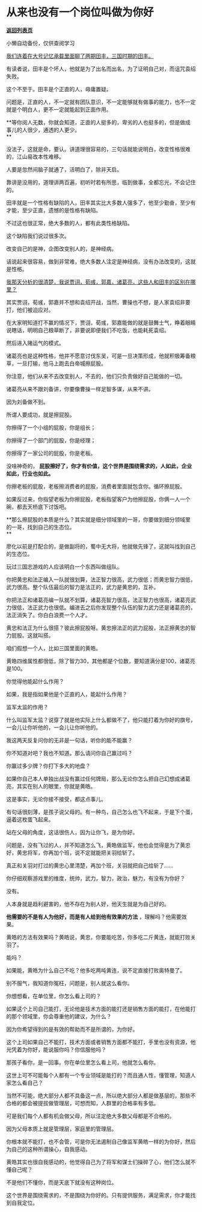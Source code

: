 # 从来也没有一个岗位叫做为你好

[**返回列表页**](/gzh/记忆承载3)

小懒自动备份，仅供查阅学习

[我们连着在大号记忆承载里面聊了两期田丰，三国时期的田丰。](http://mp.weixin.qq.com/s?__biz=MzU0MjYwNDU2Mw==&mid=2247508354&idx=2&sn=a314eabe81233af8a0494239914c91c7&chksm=fb1acdfecc6d44e85abd54e4f06640b7200a831c28e886c8cd1e21d0578c9a85c42fb600cba7&scene=21#wechat_redirect)  

有读者说，田丰是个坏人，他就是为了出名而出名，为了证明自己对，而诅咒袁绍失败。  

这个不至于。田丰是个正直的人，毋庸置疑。  

问题是，正直的人，不一定就有团队意识，不一定能够就有做事的能力，也不一定就是个明白人，更不一定就能起到正面作用。  

 **等你阅人无数，你就会知道，正直的人挺多的，卑劣的人也挺多的，但是做成事儿的人很少，通透的人更少。  
**

没法子，这就是命，要认。讲道理很容易的，三句话就能说明白，改变性格很难的，江山易改本性难移。  

人要是忽然间脑子就通了，活明白了，除非天启。  

靠讲是没用的，道理讲两百遍，初听时若有所思，临到做事，全都忘光，不会记住的。  

田丰就是一个性格有缺陷的人，田丰其实比大多数人强多了，他至少勤奋，至少有才能，至少正直，遗憾的是性格有缺陷。

不过这也很正常，绝大多数的人，都有此类性格缺陷。  

这个缺陷我们说过很多次。

改变自己的是神，企图改变别人的，是神经病。

话说起来很容易，做到非常难，绝大多数人注定是神经病，没有办法改变的，这就是性格。  

[我那天分析的很清楚，我说贾诩，荀彧，郭嘉，诸葛亮，这些人和田丰的区别在哪里？](http://mp.weixin.qq.com/s?__biz=MzU0MjYwNDU2Mw==&mid=2247508350&idx=2&sn=1ec6691adfd53306eb698a4860663fed&chksm=fb1acd02cc6d441446226c2c0a439c023d440cb898a41a407bac08af8f79204a27e602348f83&scene=21#wechat_redirect)  

其实贾诩，荀彧，郭嘉并不想和袁绍开战，当然，曹操也不想，是人家袁绍非要打，他们被迫应对。

在大家明知道打不赢的情况下，贾诩，荀彧，郭嘉能做的就是鼓舞士气，睁着眼睛说瞎话，明明自己粮草断了，非要说即便我们不吃饭，也能耗死袁绍。

然后进入赌运气的模式。

诸葛亮也是这种性格，他并不愿意讨伐东吴，可是一旦决策形成，他就积极筹备粮草，一旦打输，他马上跑去白帝城擦屁股。  

你注意，他们从来不去改变别人，不去的，他们只负责做好自己能做的一切。  

诸葛亮从来不跟刘备讲，你要像曹操一样足智多谋，从来不讲。  

因为刘备做不到。

所谓人要成功，就是擦屁股。  

你擦得了一个小组的屁股，你是组长；

你擦得了一个部门的屁股，你是经理；

你擦得了一家公司的屁股，你是老板。

没啥神奇的， **屁股擦好了，你才有价值，这个世界是围绕需求的，人如此，企业如此，行业也如此。**  

你擦老板的屁股，老板擦消费者的屁股，消费者里面就包含你。循环擦屁股。  

如果反过来，你指望老板为你擦屁股，老板指望客户为他擦屁股，你俩一人一个碗，都去天桥底下讨饭吧。  

 **那么擦屁股的本质是什么？其实就是细分领域里的一哥，你要做到细分领域里的一哥，找到自己的生态位。  
**

廖化以前是打配合的，是做副将的，蜀中无大将，他就做先锋了，这就叫找到自己的生态位。  

玩过三国志游戏的人应该明白一个东西叫做组队。  

你把黄忠和法正编入一队就很划算，法正智力很高，武力很低；而黄忠智力很低，武力很高。整个队伍最后的智力是法正的，武力是黄忠的，互补。  

你把法正和诸葛亮编一队就不划算，诸葛亮智力很高，法正智力也很高，诸葛亮武力很低，法正武力也很低。编进去之后你发现整个队伍的智力武力还是诸葛亮的，法正消失了。你白白浪费一个人才。  

黄忠和法正为什么很搭？彼此擦屁股呀。黄忠擦法正的武力屁股，法正擦黄忠的智力屁股。这就叫搭。

咱们假想一个人，比如三国里面的黄皓。  

黄皓四维属性都很低，除了智力30，其他都是个位数，要知道满分是100，诸葛亮是100。

你觉得他能起什么作用？  

如果，我是指如果他是个正直的人，能起什么作用？  

监军太监的作用？  

什么叫监军太监？说穿了就是他实际上什么都做不了，他只能打着为你好的旗号，一会儿让你听他的，一会儿让你听他的。

我这两天反复问你的无非是一句话，听你的能不能赢？  

你不知道对吧？我也不知道。那么请问你自己赢过吗？

你赢过多少牌？你打下多大的地盘？  

如果你自己本人单独出战没有赢过任何牌局，那么无论你怎么把自己幻想成诸葛亮，其实在别人的眼里，你就是黄皓。

这是事实，无论你接不接受，都这点事儿。  

有句话很刻薄，是孩子说父母的。有一种鸟，自己怎么也飞不起来，于是下个蛋，逼着这枚蛋飞起来。  

站在父母的角度，这话很伤人，因为让你飞，是为你好。  

问题是，没有飞过的人，并不知道怎么飞，黄皓做监军，他也会觉得是为了黄忠好，黄忠将军，你再加个班，说不定就能把关羽给斩了。

真正和关羽对打过的黄忠心里清楚，再加个班，关羽就把自己给斩了......

你仔细观察游戏里的维度，统帅，武力，智力，政治，魅力，有没有为你好？  

没有。

人本身就是趋利避害的，他不存在为别人好，他天生就是为自己好的。  

 **他需要的不是有人为他好，而是有人给到他有效果的方法** ，理解吗？他需要效果。  

黄皓的方法有效果吗？黄皓说，黄忠，你要能吃苦，你多吃二斤黄连，就能打败关羽了。

能吗？  

如果能，黄皓为什么自己不吃？他多吃两吨黄连，说不定直接打败奥特曼了。

别不服气，我知道你冤枉，问题是，别人就这么看你。

你想想看，在单位里，你怎么看上司的？  

如果这个上司自己能打，无论他是技术方面的能打还是销售方面的能打，在他能打的那个领域里，你会尊重他的建议，为什么？

因为你希望得到的是有效的帮助而不是所谓的，为你好。  

这个上司如果自己不能打，技术方面或者销售方面都不能打，手里也没有资源，他光凭着为你好，能说服你吗？你信服他吗？  

那孩子看你，是一回事。你在单位里怎么看上司，他就怎么看你。

这世上可不可能每个人都有一个专业领域是能打的？而且通人性，懂管理，知道人家怎么看自己？  

当然不可能，绝大部分人都不具备这一点，所以绝大部分人都是做基层的，那些不合格的都会被提拔做管理层，可想而知，人群里的合格率有多低。

可是我们每个人都有机会做父母，所以注定绝大多数父母都是不合格的。

因为父母本质上就是管理层，家庭里的管理层。

你根本就不能打，也不会管，可是你无法遏制自己像监军黄皓一样的为你好，然后为自己的这种所谓操心，自我感动。  

黄皓其实也很自我感动的，他觉得自己为了将军和谋士们操碎了心，他们怎么就不懂自己呢？

不是他们不懂你，而是天底下就没有这种岗位。

这个世界是围绕需求的，不是围绕为你好的。只有提供服务，满足需求，你才能找到自我定位。

